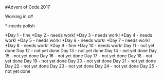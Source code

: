 #Advent of Code 2017

Working in c#

*-needs polish

*Day 1 - fine
*Day 2 - needs work!
*Day 3 - needs work!
*Day 4 - needs work!
*Day 5 - needs work!
*Day 6 - needs work!
*Day 7 - needs work!
*Day 8 - needs work!
*Day 9 - fine
*Day 10 - needs work!
Day 11 - not yet done
Day 12 - not yet done
Day 13 - not yet done
Day 14 - not yet done
Day 15 - not yet done
Day 16 - not yet done
Day 17 - not yet done
Day 18 - not yet done
Day 19 - not yet done
Day 20 - not yet done
Day 21 - not yet done
Day 22 - not yet done
Day 23 - not yet done
Day 24 - not yet done
Day 25 - not yet done

